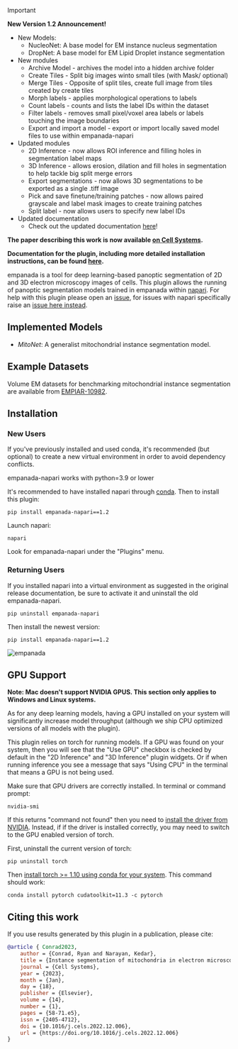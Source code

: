 
> [!IMPORTANT]
> **New Version 1.2 Announcement!**
> * New Models:
>   * NucleoNet: A base model for EM instance nucleus segmentation
>   * DropNet: A base model for EM Lipid Droplet instance segmentation
> * New modules 
>   * Archive Model - archives the model into a hidden archive folder 
>   * Create Tiles - Split big images winto small tiles (with Mask/ optional)
>   * Merge Tiles - Opposite of split tiles, create full image from tiles created by create tiles
>   * Morph labels - applies morphological operations to labels
>   * Count labels - counts and lists the label IDs within the dataset
>   * Filter labels - removes small pixel/voxel area labels or labels touching the image boundaries
>   * Export and import a model - export or import locally saved model files to use within empanada-napari
> * Updated modules
>   * 2D Inference - now allows ROI inference and filling holes in segmentation label maps
>   * 3D Inference - allows erosion, dilation and fill holes in segmentation to help tackle big split merge errors
>   * Export segmentations - now allows 3D segmentations to be exported as a single .tiff image
>   * Pick and save finetune/training patches - now allows paired grayscale and label mask images to create training patches 
>   * Split label - now allows users to specify new label IDs 
> * Updated documentation
>   * Check out the updated documentation [here](https://empanada.readthedocs.io/en/latest/index.html)!

**The paper describing this work is now available [on Cell Systems](https://www.cell.com/cell-systems/fulltext/S2405-4712(22)00494-X).**

**Documentation for the plugin, including more detailed installation instructions, can be found [here](https://empanada.readthedocs.io/en/latest/empanada-napari.html).**

empanada is a tool for deep learning-based panoptic segmentation of 2D and 3D electron microscopy images of cells.
This plugin allows the running of panoptic segmentation models trained in empanada within [napari](https://napari.org).
For help with this plugin please open an [issue](https://github.com/volume-em/empanada-napari/issues), for issues with napari specifically
raise an [issue here instead](https://github.com/napari/napari/issues).

## Implemented Models

  - *MitoNet*: A generalist mitochondrial instance segmentation model.

## Example Datasets

Volume EM datasets for benchmarking mitochondrial instance segmentation are available from
[EMPIAR-10982](https://www.ebi.ac.uk/empiar/EMPIAR-10982/).

## Installation

### New Users

If you've previously installed and used conda, it's recommended (but optional) to create a new virtual 
environment in order to avoid dependency conflicts. 

empanada-napari works with python=3.9 or lower

It's recommended to have installed napari through [conda](https://docs.conda.io/en/latest/miniconda.html). Then to install this plugin:

```shell
pip install empanada-napari==1.2
```

Launch napari:

```shell
napari
```

Look for empanada-napari under the "Plugins" menu.


### Returning Users

If you installed napari into a virtual environment as suggested in the original release documentation, 
be sure to activate it and uninstall the old empanada-napari.

```shell
pip uninstall empanada-napari
```

Then install the newest version:

```shell
pip install empanada-napari==1.2
```


![empanada](images/demo.gif)

## GPU Support

**Note: Mac doesn't support NVIDIA GPUS. This section only applies to Windows and Linux systems.**

As for any deep learning models, having a GPU installed on your system will significantly
increase model throughput (although we ship CPU optimized versions of all models with the plugin).

This plugin relies on torch for running models. If a GPU was found on your system, then you will see that the
"Use GPU" checkbox is checked by default in the "2D Inference" and "3D Inference" plugin widgets. Or if when running
inference you see a message that says "Using CPU" in the terminal that means a GPU is not being used.

Make sure that GPU drivers are correctly installed. In terminal or command prompt:

```shell
nvidia-smi
```

If this returns "command not found" then you need to [install the driver from NVIDIA](https://www.nvidia.com/download/index.aspx). Instead, if
if the driver is installed correctly, you may need to switch to the GPU enabled version of torch.

First, uninstall the current version of torch:

```shell
pip uninstall torch
```

Then [install torch >= 1.10 using conda for your system](https://pytorch.org/get-started/locally/).
This command should work:

```shell
conda install pytorch cudatoolkit=11.3 -c pytorch
```

## Citing this work

If you use results generated by this plugin in a publication, please cite:

```bibtex
@article { Conrad2023,
    author = {Conrad, Ryan and Narayan, Kedar},
    title = {Instance segmentation of mitochondria in electron microscopy images with a generalist deep learning model trained on a diverse dataset},
    journal = {Cell Systems},
    year = {2023},
    month = {Jan},
    day = {18},
    publisher = {Elsevier},
    volume = {14},
    number = {1},
    pages = {58-71.e5},
    issn = {2405-4712},
    doi = {10.1016/j.cels.2022.12.006},
    url = {https://doi.org/10.1016/j.cels.2022.12.006}
}
```
